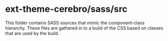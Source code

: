 # ext-theme-cerebro/sass/src

This folder contains SASS sources that mimic the component-class hierarchy. These files
are gathered in to a build of the CSS based on classes that are used by the build.
